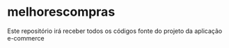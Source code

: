 # melhorescompras
Este repositório irá receber todos os códigos fonte do projeto da aplicação e-commerce
